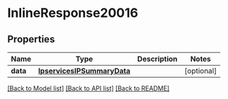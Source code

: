 # InlineResponse20016

## Properties
Name | Type | Description | Notes
------------ | ------------- | ------------- | -------------
**data** | [**IpservicesIPSummaryData**](IpservicesIPSummaryData.md) |  | [optional] 

[[Back to Model list]](../README.md#documentation-for-models) [[Back to API list]](../README.md#documentation-for-api-endpoints) [[Back to README]](../README.md)

